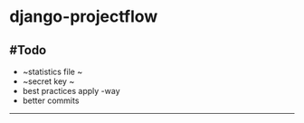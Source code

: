 # django-projectflow



#Todo
---
- ~statistics file ~
- ~secret key ~
- best practices apply 
-way 
- better commits 
----

